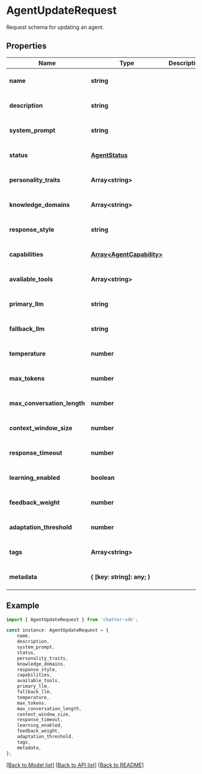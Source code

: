 # AgentUpdateRequest

Request schema for updating an agent.

## Properties

Name | Type | Description | Notes
------------ | ------------- | ------------- | -------------
**name** | **string** |  | [optional] [default to undefined]
**description** | **string** |  | [optional] [default to undefined]
**system_prompt** | **string** |  | [optional] [default to undefined]
**status** | [**AgentStatus**](AgentStatus.md) |  | [optional] [default to undefined]
**personality_traits** | **Array&lt;string&gt;** |  | [optional] [default to undefined]
**knowledge_domains** | **Array&lt;string&gt;** |  | [optional] [default to undefined]
**response_style** | **string** |  | [optional] [default to undefined]
**capabilities** | [**Array&lt;AgentCapability&gt;**](AgentCapability.md) |  | [optional] [default to undefined]
**available_tools** | **Array&lt;string&gt;** |  | [optional] [default to undefined]
**primary_llm** | **string** |  | [optional] [default to undefined]
**fallback_llm** | **string** |  | [optional] [default to undefined]
**temperature** | **number** |  | [optional] [default to undefined]
**max_tokens** | **number** |  | [optional] [default to undefined]
**max_conversation_length** | **number** |  | [optional] [default to undefined]
**context_window_size** | **number** |  | [optional] [default to undefined]
**response_timeout** | **number** |  | [optional] [default to undefined]
**learning_enabled** | **boolean** |  | [optional] [default to undefined]
**feedback_weight** | **number** |  | [optional] [default to undefined]
**adaptation_threshold** | **number** |  | [optional] [default to undefined]
**tags** | **Array&lt;string&gt;** |  | [optional] [default to undefined]
**metadata** | **{ [key: string]: any; }** |  | [optional] [default to undefined]

## Example

```typescript
import { AgentUpdateRequest } from 'chatter-sdk';

const instance: AgentUpdateRequest = {
    name,
    description,
    system_prompt,
    status,
    personality_traits,
    knowledge_domains,
    response_style,
    capabilities,
    available_tools,
    primary_llm,
    fallback_llm,
    temperature,
    max_tokens,
    max_conversation_length,
    context_window_size,
    response_timeout,
    learning_enabled,
    feedback_weight,
    adaptation_threshold,
    tags,
    metadata,
};
```

[[Back to Model list]](../README.md#documentation-for-models) [[Back to API list]](../README.md#documentation-for-api-endpoints) [[Back to README]](../README.md)
